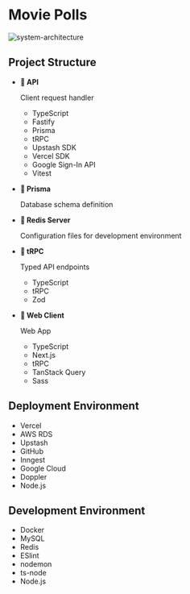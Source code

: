 # Movie Polls

![system-architecture](https://github.com/edwinsoftwaredev/movie-polls-fastify-nextjs/assets/12868992/7b142ea3-6c70-4b35-aac2-bc4983a4789c)

## Project Structure

- **📁 API**

  Client request handler

  - TypeScript
  - Fastify
  - Prisma
  - tRPC
  - Upstash SDK
  - Vercel SDK
  - Google Sign-In API
  - Vitest

- **📁 Prisma**

  Database schema definition

- **📁 Redis Server**

  Configuration files for development environment

- **📁 tRPC**

  Typed API endpoints

  - TypeScript
  - tRPC
  - Zod

- **📁 Web Client**

  Web App

  - TypeScript
  - Next.js
  - tRPC
  - TanStack Query
  - Sass

## Deployment Environment

- Vercel
- AWS RDS
- Upstash
- GitHub
- Inngest
- Google Cloud
- Doppler
- Node.js

## Development Environment

- Docker
- MySQL
- Redis
- ESlint
- nodemon
- ts-node
- Node.js
